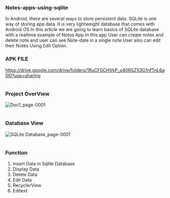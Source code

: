 ### Notes-apps-using-sqlite
In Android, there are several ways to store persistent data. SQLite is one way of storing app data. It is very lightweight database that comes with Android OS.In this article we are going to learn basics of SQLite database with a realtime example of Notes App.In this app User can create notes and delete note and user can see Note-date in a single note.User also can edit their Notes Using Edit Option.

### APK FILE
https://drive.google.com/drive/folders/1RuCF0CHVkP_o40RSZ1j3G1nfTnL6a5I0?usp=sharing

#

### Project OverView

![Doc1_page-0001](https://user-images.githubusercontent.com/68120268/133406361-954bd6ba-cc90-4a83-bfd3-b8e104a034be.jpg)

#
### Database View

![SQLite Database_page-0001](https://user-images.githubusercontent.com/68120268/133408055-20abc8d8-e288-4f77-8b89-0164d38eb1ae.jpg)
#

### Function
 1. Insert Data in Sqlite Database
 2. Display Data
 3. Delete Data
 4. Edit Data
 5. RecyclerView
 6. Editext

